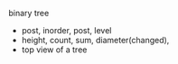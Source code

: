 binary tree
- post, inorder, post, level
- height, count, sum, diameter(changed), 
- top view of a tree 